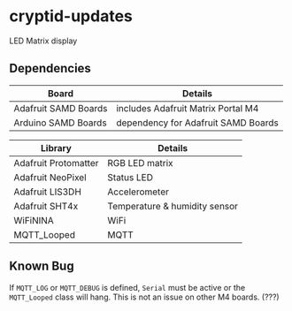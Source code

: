 # cryptid-updates

LED Matrix display

## Dependencies

Board | Details
---|---
Adafruit SAMD Boards | includes Adafruit Matrix Portal M4
Arduino SAMD Boards | dependency for Adafruit SAMD Boards

Library | Details
---|---
Adafruit Protomatter | RGB LED matrix
Adafruit NeoPixel | Status LED
Adafruit LIS3DH | Accelerometer
Adafruit SHT4x | Temperature & humidity sensor
WiFiNINA | WiFi
MQTT_Looped | MQTT

## Known Bug

If `MQTT_LOG` or `MQTT_DEBUG` is defined, `Serial` must be active or the `MQTT_Looped` class
will hang. This is not an issue on other M4 boards. (???)
